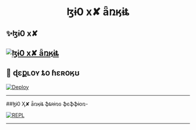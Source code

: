 <h1 align="center">
<b> ɮɨ0 x✘ ǟռӄɨȶ</b>
</h1>

## ✨ɮɨ0 x✘ 
[![ɮɨ0 x✘ ǟռӄɨȶ](https://telegra.ph/file/eb073da667046e397af87.jpg)](https://t.me/SOUL_BI0xX)
-------------------------------------------------

## 🚀 ɖɛքʟօʏ ȶօ ɦɛʀօӄʊ
[![Deploy](https://telegra.ph/file/d11bd20f01288a2144a60.jpg)](https://heroku.com/deploy?template=https://github.com/heaven2hellx/BI0xX)

------------------------------------------------

##ɮɨ0 Ӽ✘ ǟռӄɨȶ ֆȶʀɨռɢ ֆɛֆֆɨօռ- 

[![REPL](https://telegra.ph/file/9adae3d37c2fd4e4a854a.jpg)](https://replit.com/@DARKSOUL-ANKIT/lZi0-x-arhki)
    
-------------------------------------------------
